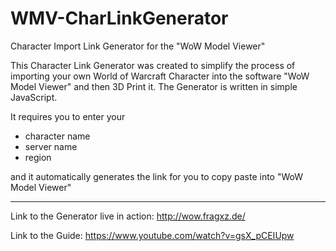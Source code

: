 # WMV-CharLinkGenerator
Character Import Link Generator for the "WoW Model Viewer"

This Character Link Generator was created to simplify the process of importing your own World of Warcraft Character into the software "WoW Model Viewer" and then 3D Print it. The Generator is written in simple JavaScript.

It requires you to enter your
- character name
- server name
- region

and it automatically generates the link for you to copy paste into "WoW Model Viewer"

--------

Link to the Generator live in action: http://wow.fragxz.de/

Link to the Guide: https://www.youtube.com/watch?v=gsX_pCEIUpw

